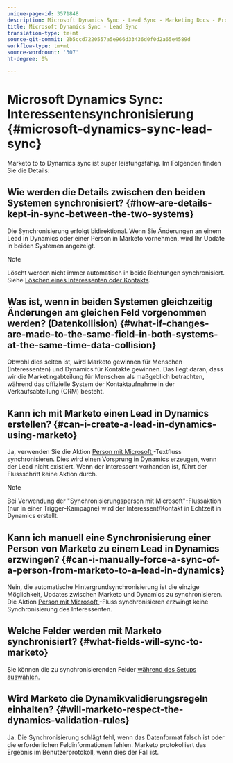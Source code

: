 ```yaml
---
unique-page-id: 3571848
description: Microsoft Dynamics Sync - Lead Sync - Marketing Docs - Produktdokumentation
title: Microsoft Dynamics Sync - Lead Sync
translation-type: tm+mt
source-git-commit: 2b5ccd7220557a5e966d33436d0f0d2a65e4589d
workflow-type: tm+mt
source-wordcount: '307'
ht-degree: 0%

---
```



# Microsoft Dynamics Sync: Interessentensynchronisierung {#microsoft-dynamics-sync-lead-sync}

Marketo to to Dynamics sync ist super leistungsfähig. Im Folgenden finden Sie die Details:

## Wie werden die Details zwischen den beiden Systemen synchronisiert? {#how-are-details-kept-in-sync-between-the-two-systems}

Die Synchronisierung erfolgt bidirektional. Wenn Sie Änderungen an einem Lead in Dynamics oder einer Person in Marketo vornehmen, wird Ihr Update in beiden Systemen angezeigt.

>[!NOTE]
>
>Löscht werden nicht immer automatisch in beide Richtungen synchronisiert. Siehe [Löschen eines Interessenten oder Kontakts](/help/marketo/product-docs/crm-sync/microsoft-dynamics-sync/deleting-a-lead-or-contact.md).

## Was ist, wenn in beiden Systemen gleichzeitig Änderungen am gleichen Feld vorgenommen werden? (Datenkollision) {#what-if-changes-are-made-to-the-same-field-in-both-systems-at-the-same-time-data-collision}

Obwohl dies selten ist, wird Marketo gewinnen für Menschen (Interessenten) und Dynamics für Kontakte gewinnen. Das liegt daran, dass wir die Marketingabteilung für Menschen als maßgeblich betrachten, während das offizielle System der Kontaktaufnahme in der Verkaufsabteilung (CRM) besteht.

## Kann ich mit Marketo einen Lead in Dynamics erstellen? {#can-i-create-a-lead-in-dynamics-using-marketo}

Ja, verwenden Sie die Aktion [Person mit Microsoft ](/help/marketo/product-docs/core-marketo-concepts/smart-campaigns/microsoft-dynamics-flow-actions/sync-person-to-microsoft.md)-Textfluss synchronisieren. Dies wird einen Vorsprung in Dynamics erzeugen, wenn der Lead nicht existiert. Wenn der Interessent vorhanden ist, führt der Flussschritt keine Aktion durch.

>[!NOTE]
>
>Bei Verwendung der &quot;Synchronisierungsperson mit Microsoft&quot;-Flussaktion (nur in einer Trigger-Kampagne) wird der Interessent/Kontakt in Echtzeit in Dynamics erstellt.

## Kann ich manuell eine Synchronisierung einer Person von Marketo zu einem Lead in Dynamics erzwingen? {#can-i-manually-force-a-sync-of-a-person-from-marketo-to-a-lead-in-dynamics}

Nein, die automatische Hintergrundsynchronisierung ist die einzige Möglichkeit, Updates zwischen Marketo und Dynamics zu synchronisieren. Die Aktion [Person mit Microsoft ](/help/marketo/product-docs/core-marketo-concepts/smart-campaigns/microsoft-dynamics-flow-actions/sync-person-to-microsoft.md)-Fluss synchronisieren erzwingt keine Synchronisierung des Interessenten.

## Welche Felder werden mit Marketo synchronisiert? {#what-fields-will-sync-to-marketo}

Sie können die zu synchronisierenden Felder [während des Setups auswählen.](/help/marketo/product-docs/crm-sync/microsoft-dynamics-sync/sync-setup/microsoft-dynamics-365/step-3-of-3-connect.md#select-fields-to-sync)

## Wird Marketo die Dynamikvalidierungsregeln einhalten? {#will-marketo-respect-the-dynamics-validation-rules}

Ja. Die Synchronisierung schlägt fehl, wenn das Datenformat falsch ist oder die erforderlichen Feldinformationen fehlen. Marketo protokolliert das Ergebnis im Benutzerprotokoll, wenn dies der Fall ist.
